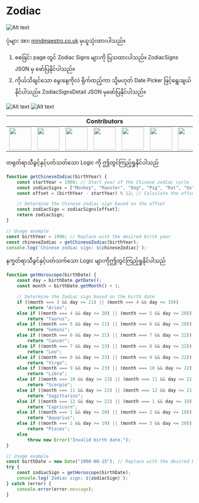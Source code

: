 # Zodiac


![Alt text](https://github.com/sannlynnhtun-coding/Zodiac/blob/main/wallpaper.jpg)

ပုံများ အား [mindmaestro.co.uk](https://www.mindmaestro.co.uk/zodiac-art) မှယူသုံးထားပါသည်။

1. စစခြင်း page တွင် Zodiac Signs များကို ပြသထားပါသည်။ ZodiacSigns JSON မှ ဖော်ပြနိုင်ပါသည်။ 
2. ကိုယ်သိချင်သော မွေးနေ့ကိုလဲ ရိုက်ထည့်ကာ သို့မဟုတ် Date Picker ဖြင့်ရွေးချယ်နိုင်ပါသည်။ ZodiacSignsDetail JSON မှဖော်ပြနိုင်ပါသည်။

![Alt text](https://github.com/sannlynnhtun-coding/Zodiac/blob/main/ZodiacFlow1.png)
![Alt text](https://github.com/sannlynnhtun-coding/Zodiac/blob/main/ZodiacFlow2.png)

<table>
 <thead>
  <tr>
   <th colspan="11">Contributors</th>
  </tr>
 </thead>
    <tbody>
        <tr>
            <td><a href="https://github.com/sannlynnhtun-coding"><img src="https://github.com/sannlynnhtun-coding.png" width="60px;"/></a></td>
            <td><a href="https://github.com/OatSoeKhant-Coding"><img src="https://github.com/OatSoeKhant-Coding.png" width="60px;"/></a></td>
            <td><a href="https://github.com/Rasunon-Soare"><img src="https://github.com/Rasunon-Soare.png" width="60px;"/></a></td>
            <td><a href="https://github.com/dabria2004"><img src="https://github.com/dabria2004.png" width="60px;"/></a></td>
            <td><a href="https://github.com/mgchit-coding"><img src="https://github.com/mgchit-coding.png" width="60px;"/></a></td>
            <td><a href="https://github.com/myatphonekhant-developer"><img src="https://github.com/myatphonekhant-developer.png" width="60px;"/></a></td>
            <td><a href="https://github.com/MyatPhoneThant"><img src="https://github.com/MyatPhoneThant.png" width="60px;"/></a></td>
        </tr>
    </tbody>
</table>

တရုတ်ရာသီခွင့်နှင့်ပတ်သတ်သော Logic ကို ဤတွင်ကြည့်ရှုနိုင်ပါသည်
```javascript
function getChineseZodiac(birthYear) {
    const startYear = 1900; // Start year of the Chinese zodiac cycle
    const zodiacSigns = ["Monkey", "Rooster", "Dog", "Pig", "Rat", "Ox", "Tiger", "Rabbit", "Dragon", "Snake", "Horse", "Goat"];
    const offset = (birthYear - startYear) % 12; // Calculate the offset from the start year

    // Determine the Chinese zodiac sign based on the offset
    const zodiacSign = zodiacSigns[offset];
    return zodiacSign;
}

// Usage example
const birthYear = 1990; // Replace with the desired birth year
const chineseZodiac = getChineseZodiac(birthYear);
console.log(`Chinese zodiac sign: ${chineseZodiac}`);
```
နက္ခတ်ရာသီခွင်နှင့်ပတ်သက်သော Logic များကိုဤတွင်ကြည့်ရှုနိုင်ပါသည်
```javascript
function getHoroscope(birthDate) {
    const day = birthDate.getDate();
    const month = birthDate.getMonth() + 1;

    // Determine the Zodiac sign based on the birth date
    if ((month === 3 && day >= 21) || (month === 4 && day <= 19))
        return "Aries";
    else if ((month === 4 && day >= 20) || (month === 5 && day <= 20))
        return "Taurus";
    else if ((month === 5 && day >= 21) || (month === 6 && day <= 20))
        return "Gemini";
    else if ((month === 6 && day >= 21) || (month === 7 && day <= 22))
        return "Cancer";
    else if ((month === 7 && day >= 23) || (month === 8 && day <= 22))
        return "Leo";
    else if ((month === 8 && day >= 23) || (month === 9 && day <= 22))
        return "Virgo";
    else if ((month === 9 && day >= 23) || (month === 10 && day <= 22))
        return "Libra";
    else if ((month === 10 && day >= 23) || (month === 11 && day <= 21))
        return "Scorpio";
    else if ((month === 11 && day >= 22) || (month === 12 && day <= 21))
        return "Sagittarius";
    else if ((month === 12 && day >= 22) || (month === 1 && day <= 19))
        return "Capricorn";
    else if ((month === 1 && day >= 20) || (month === 2 && day <= 18))
        return "Aquarius";
    else if ((month === 2 && day >= 19) || (month === 3 && day <= 20))
        return "Pisces";
    else
        throw new Error("Invalid birth date.");
}

// Usage example
const birthDate = new Date("1990-08-15"); // Replace with the desired birth date
try {
    const zodiacSign = getHoroscope(birthDate);
    console.log(`Zodiac sign: ${zodiacSign}`);
} catch (error) {
    console.error(error.message);
}
```

